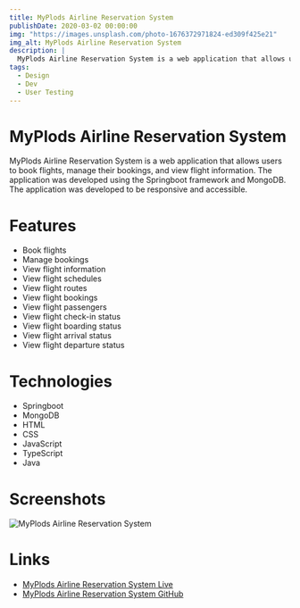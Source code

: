 ```yaml
---
title: MyPlods Airline Reservation System
publishDate: 2020-03-02 00:00:00
img: "https://images.unsplash.com/photo-1676372971824-ed309f425e21"
img_alt: MyPlods Airline Reservation System
description: |
  MyPlods Airline Reservation System is a web application that allows users to book flights, manage their bookings, and view flight information.
tags:
  - Design
  - Dev
  - User Testing
---
```


# MyPlods Airline Reservation System

MyPlods Airline Reservation System is a web application that allows users to book flights, manage their bookings, and view flight information. The application was developed using the Springboot framework and MongoDB. The application was developed to be responsive and accessible.

# Features

- Book flights
- Manage bookings
- View flight information
- View flight schedules
- View flight routes
- View flight bookings
- View flight passengers
- View flight check-in status
- View flight boarding status
- View flight arrival status
- View flight departure status

# Technologies

- Springboot
- MongoDB
- HTML
- CSS
- JavaScript
- TypeScript
- Java

# Screenshots

![MyPlods Airline Reservation System](assets/myplods.png)

# Links

- [MyPlods Airline Reservation System Live](https://myplods.herokuapp.com/)
- [MyPlods Airline Reservation System GitHub](https://github.com/madushS/airline-reservation)